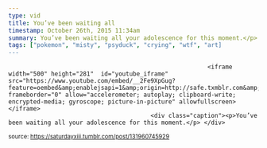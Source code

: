 ```yaml
---
type: vid
title: You’ve been waiting all 
timestamp: October 26th, 2015 11:34am
summary: You’ve been waiting all your adolescence for this moment.</p> 
tags: ["pokemon", "misty", "psyduck", "crying", "wtf", "art]
---
```


                
                
                
                
                
                
                
                
                                                            <iframe width="500" height="281"  id="youtube_iframe" src="https://www.youtube.com/embed/__2Fe9XpGug?feature=oembed&amp;enablejsapi=1&amp;origin=http://safe.txmblr.com&amp;wmode=opaque" frameborder="0" allow="accelerometer; autoplay; clipboard-write; encrypted-media; gyroscope; picture-in-picture" allowfullscreen></iframe>                    
                                            <div class="caption"><p>You’ve been waiting all your adolescence for this moment.</p> </div>
                                                    
<small>source: https://saturdayxiii.tumblr.com/post/131960745929</small>